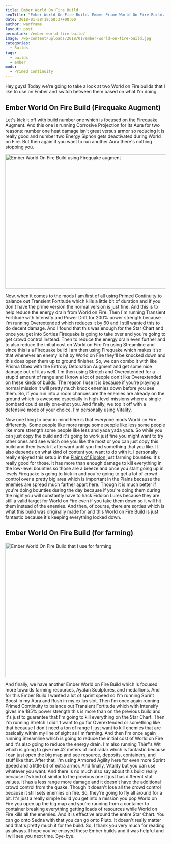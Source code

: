 ```yaml
---
title: Ember World On Fire Build
seoTitle: "Ember World On Fire Build. Ember Prime World On Fire Build. Ember Build"
date: 2018-01-28T19:50:37+00:00
author: warframe
layout: post
permalink: /ember-world-fire-build/
image: /wp-content/uploads/2018/01/ember-world-on-fire-build.jpg
categories:
  - Builds
tags:
  - builds
  - ember
mods:
  - Primed Continuity
---
```

Hey guys! Today we're going to take a look at two World on Fire builds that I like to use on Ember and switch between them based on what I'm doing.<!--more-->

## Ember World On Fire Build (Firequake Augment)

Let's kick it off with build number one which is focused on the Firequake Augment. And this one is running Corrosive Projection for its Aura for two reasons: number one heat damage isn't great versus armor so reducing it is really good and number two Energy Siphon gets deactivated during World on Fire. But then again if you want to run another Aura there's nothing stopping you.

<img src="https://warframeblog.com/wp-content/uploads/2018/01/Screenshot-2018-01-28-19.46.04-1024x576.png" title="Ember World On Fire Build" alt="Ember World On Fire Build using Firequake augment" width="750" height="422" class="alignnone size-large wp-image-617" srcset="https://warframeblog.com/wp-content/uploads/2018/01/Screenshot-2018-01-28-19.46.04-1024x576.png 1024w, https://warframeblog.com/wp-content/uploads/2018/01/Screenshot-2018-01-28-19.46.04-300x169.png 300w, https://warframeblog.com/wp-content/uploads/2018/01/Screenshot-2018-01-28-19.46.04-768x432.png 768w" sizes="(max-width: 750px) 100vw, 750px" />

Now, when it comes to the mods I am first of all using Primed Continuity to balance out Transient Fortitude which kills a little bit of duration and if you don't have the prime version the normal version is just fine. And this is to help reduce the energy drain from World on Fire. Then I'm running Transient Fortitude with Intensify and Power Drift for 200% power strength because I'm running Overextended which reduces it by 60 and I still wanted this to do decent damage. And I found that this was enough for the Star Chart and once you get into Sorties Firequake is going to take over and you're going to get crowd control instead. Then to reduce the energy drain even further and to also reduce the initial cost on World on Fire I'm using Streamline and since this is a Firequake build I am then using Firequake which makes it so that whenever an enemy is hit by World on Fire they'll be knocked down and this does open them up to ground finisher. So, we can combo it with like Prisma Obex with the Entropy Detonation Augment and get some nice damage out of it as well. I'm then using Stretch and Overextended for a stupid amount of range and I know a lot of people don't like Overextended on these kinds of builds. The reason I use it is because if you're playing a normal mission it will pretty much knock enemies down before you see them. So, if you run into a room chances are the enemies are already on the ground which is awesome especially in high-level missions where a single bombard could easily one-shot you. And finally, we top it off with a defensive mode of your choice. I'm personally using Vitality.

Now one thing to bear in mind here is that everyone mods World on Fire differently. Some people like more range some people like less some people like more strength some people like less and yada yada yada. So while you can just copy the build and it's going to work just fine you might want to try other ones and see which one you like the most or you can just copy this build and then tweak it afterward until you find something that you like. It also depends on what kind of content you want to do with it. I personally really enjoyed this setup in the [Plains of Eidolon](https://warframeblog.com/get-started-plains-of-eidolon/) just farming bounties. It's really good for those. It has more than enough damage to kill everything in the low-level bounties so those are a breeze and once you start going up in levels Firequake is going to kick in and you're going to get a lot of crowd control over a pretty big area which is important in the Plains because the enemies are spread much farther apart here. Though it is much better if you're doing bounties during the day because if you're doing them during the night you will constantly have to hack Eidolon Lures because they are still a valid target for World on Fire even if you take them down so it will hit them instead of the enemies. And then, of course, there are sorties which is what this build was originally made for and this World on Fire Build is just fantastic because it's keeping everything locked down.

## Ember World On Fire Build (for farming)

<img src="https://warframeblog.com/wp-content/uploads/2018/01/Screenshot-2018-01-28-19.46.35-1024x576.png" title="Ember World On Fire Build" alt="Ember World On Fire Build that I use for farming" width="750" height="422" class="alignnone size-large wp-image-618" srcset="https://warframeblog.com/wp-content/uploads/2018/01/Screenshot-2018-01-28-19.46.35-1024x576.png 1024w, https://warframeblog.com/wp-content/uploads/2018/01/Screenshot-2018-01-28-19.46.35-300x169.png 300w, https://warframeblog.com/wp-content/uploads/2018/01/Screenshot-2018-01-28-19.46.35-768x432.png 768w" sizes="(max-width: 750px) 100vw, 750px" />

And finally, we have another Ember World on Fire Build which is focused more towards farming resources, Ayatan Sculptures, and medallions. And for this Ember Build I wanted a lot of sprint speed so I'm running Sprint Boost in my Aura and Rush in my exilus slot. Then I'm once again running Primed Continuity to balance out Transient Fortitude which with Intensify gives me 185% power strength this is more than on the previous build and it's just to guarantee that I'm going to kill everything on the Star Chart. Then I'm running Stretch I didn't want to go for Overextended or something like that because I don't need a ton of range I just want to kill enemies that are basically within my line of sight as I'm farming. And then I'm once again running Streamline which is going to reduce the initial cost of World on Fire and it's also going to reduce the energy drain. I'm also running Thief's Wit which is going to give me 42 meters of loot radar which is fantastic because I can just open the big map and see resource, deposits, containers, and stuff like that. After that, I'm using Armored Agility here for even more Sprint Speed and a little bit of extra armor. And finally, Vitality but you can use whatever you want. And there is no much also say about this build really because it's kind of similar to the previous one it just has different stat values. It has a less range more damage and it doesn't have the additional crowd control from the quake. Though it doesn't lose all the crowd control because it still sets enemies on fire. So, they're going to fly all around for a bit. It's just a really simple build you get into a mission you pop World on Fire you open up the big map and you're running from a container to container breaking everything getting loads of resources while World on Fire kills all the enemies. And it is effective around the entire Star Chart. You can go onto Sedna with that you can go onto Pluto. It doesn't really matter and that's pretty much it for the build. So, I thank you very much for reading as always. I hope you've enjoyed these Ember builds and it was helpful and I will see you next time. Bye-bye.